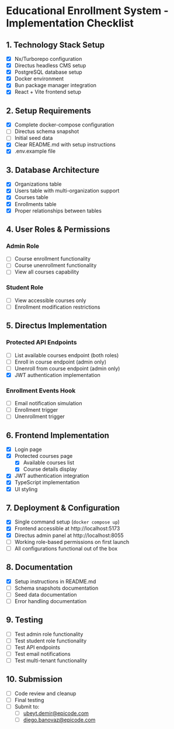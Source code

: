 # Educational Enrollment System - Implementation Checklist

## 1. Technology Stack Setup
- [x] Nx/Turborepo configuration
- [x] Directus headless CMS setup
- [x] PostgreSQL database setup
- [x] Docker environment
- [x] Bun package manager integration
- [x] React + Vite frontend setup

## 2. Setup Requirements
- [x] Complete docker-compose configuration
- [ ] Directus schema snapshot
- [ ] Initial seed data
- [x] Clear README.md with setup instructions
- [x] .env.example file

## 3. Database Architecture
- [x] Organizations table
- [x] Users table with multi-organization support
- [x] Courses table
- [x] Enrollments table
- [x] Proper relationships between tables

## 4. User Roles & Permissions
### Admin Role
- [ ] Course enrollment functionality
- [ ] Course unenrollment functionality
- [ ] View all courses capability

### Student Role
- [ ] View accessible courses only
- [ ] Enrollment modification restrictions

## 5. Directus Implementation
### Protected API Endpoints
- [ ] List available courses endpoint (both roles)
- [ ] Enroll in course endpoint (admin only)
- [ ] Unenroll from course endpoint (admin only)
- [x] JWT authentication implementation

### Enrollment Events Hook
- [ ] Email notification simulation
- [ ] Enrollment trigger
- [ ] Unenrollment trigger

## 6. Frontend Implementation
- [x] Login page
- [x] Protected courses page
  - [x] Available courses list
  - [x] Course details display
- [x] JWT authentication integration
- [x] TypeScript implementation
- [x] UI styling

## 7. Deployment & Configuration
- [x] Single command setup (`docker compose up`)
- [x] Frontend accessible at http://localhost:5173
- [x] Directus admin panel at http://localhost:8055
- [ ] Working role-based permissions on first launch
- [ ] All configurations functional out of the box

## 8. Documentation
- [x] Setup instructions in README.md
- [ ] Schema snapshots documentation
- [ ] Seed data documentation
- [ ] Error handling documentation

## 9. Testing
- [ ] Test admin role functionality
- [ ] Test student role functionality
- [ ] Test API endpoints
- [ ] Test email notifications
- [ ] Test multi-tenant functionality

## 10. Submission
- [ ] Code review and cleanup
- [ ] Final testing
- [ ] Submit to:
  - [ ] ubeyt.demir@epicode.com
  - [ ] diego.banovaz@epicode.com
